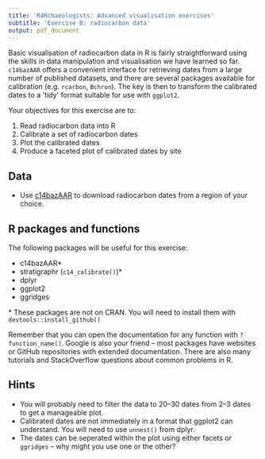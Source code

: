 ```yaml
---
title: 'R4Rchaeologists: Advanced visualisation exercises'
subtitle: 'Exercise B: radiocarbon data'
output: pdf_document
---
```


Basic visualisation of radiocarbon data in R is fairly straightforward using the skills in data manipulation and visualisation we have learned so far.
`c14bazAAR` offers a convenient interface for retrieving dates from a large number of published datasets,
and there are several packages available for calibration (e.g. `rcarbon`, `Bchron`).
The key is then to transform the calibrated dates to a 'tidy' format suitable for use with `ggplot2`.

Your objectives for this exercise are to:

1. Read radiocarbon data into R
2. Calibrate a set of radiocarbon dates
3. Plot the calibrated dates
4. Produce a faceted plot of calibrated dates by site

## Data

* Use [c14bazAAR](https://docs.ropensci.org/c14bazAAR/) to download radiocarbon dates from a region of your choice.

## R packages and functions

The following packages will be useful for this exercise:

* c14bazAAR*
* stratigraphr (`c14_calibrate()`)*
* dplyr
* ggplot2
* ggridges

\* These packages are not on CRAN. You will need to install them with `devtools::install_github()`

Remember that you can open the documentation for any function with `?function_name()`. 
Google is also your friend – most packages have websites or GitHub repositories with extended documentation.
There are also many tutorials and StackOverflow questions about common problems in R.

## Hints

* You will probably need to filter the data to 20–30 dates from 2–3 dates to get a manageable plot.
* Calibrated dates are not immediately in a format that ggplot2 can understand.
  You will need to use `unnest()` from dplyr.
* The dates can be seperated within the plot using either facets or `ggridges` – why might you use one or the other?